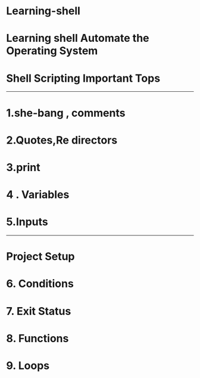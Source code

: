 # Learning-shell
 # Learning shell  Automate the Operating System

# Shell Scripting Important Tops 
______________________________
# 1.she-bang , comments
# 2.Quotes,Re directors
# 3.print
# 4 . Variables
# 5.Inputs

_____________________

# Project Setup

# 6. Conditions
# 7. Exit Status
# 8. Functions
# 9. Loops
